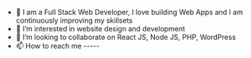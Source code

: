 - 👋 I am a Full Stack Web Developer, I love building Web Apps and I am continuously improving my skillsets
- 👀 I’m interested in website design and development
- 💞️ I’m looking to collaborate on React JS, Node JS, PHP, WordPress
- 📫 How to reach me -----

<!---
srrasel/srrasel is a ✨ special ✨ repository because its `README.md` (this file) appears on your GitHub profile.
You can click the Preview link to take a look at your changes.
--->

